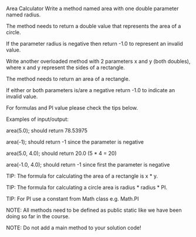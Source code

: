 Area Calculator
Write a method named area with one double parameter named radius.

The method needs to return a double value that represents the area of a circle.

If the parameter radius is negative then return -1.0 to represent an invalid value.

Write another overloaded method with 2 parameters x and y (both doubles), where x and y represent the sides of a rectangle.

The method needs to return an area of a rectangle.

If either or both parameters is/are a negative return -1.0 to indicate an invalid value.

For formulas and PI value please check the tips below.

Examples of input/output:

area(5.0); should return 78.53975

area(-1);  should return -1 since the parameter is negative

area(5.0, 4.0); should return 20.0 (5 * 4 = 20)

area(-1.0, 4.0);  should return -1 since first the parameter is negative





TIP: ​The formula for calculating the area of a rectangle is x * y.

TIP: ​The formula for calculating a circle area is radius * radius * PI.

TIP: For PI use a constant from Math class e.g. Math.PI

NOTE: All methods need to be defined as public static ​like we have been doing so far in the course.

NOTE: Do not add a main method to your solution code!

  

